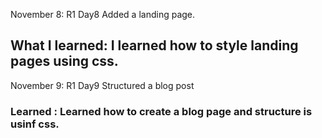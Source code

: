 November 8: R1 Day8 Added a landing page.
## What I learned: I learned how to style landing pages using css.

November 9: R1 Day9 Structured a blog post
### Learned : Learned how to create a blog page and structure is usinf css.
